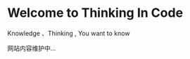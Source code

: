 # Welcome to Thinking In Code


Knowledge 、Thinking , You want to know

网站内容维护中...
<script async src="https://www.googletagmanager.com/gtag/js?id=G-RFRF1TVRMP"></script>

